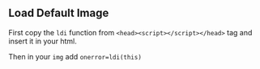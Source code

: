 ## Load Default Image

First copy the `ldi` function from `<head><script></script></head>` tag and insert it in your html.

Then in your `img` add `onerror=ldi(this)` 
